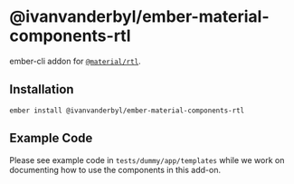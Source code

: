 @ivanvanderbyl/ember-material-components-rtl
======================

ember-cli addon for [`@material/rtl`](https://github.com/material-components/material-components-web/tree/master/packages/mdc-rtl).

Installation
------------

    ember install @ivanvanderbyl/ember-material-components-rtl

Example Code
---------------

Please see example code in `tests/dummy/app/templates` while we work on documenting how to
use the components in this add-on.

